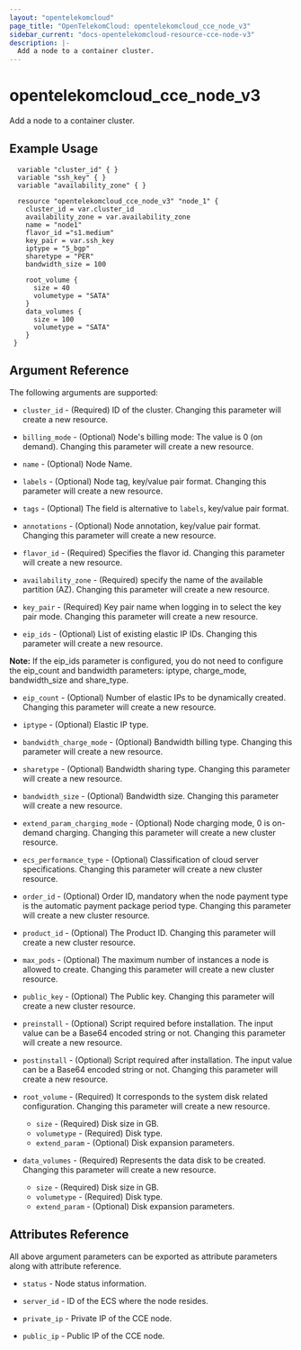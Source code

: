 ```yaml
---
layout: "opentelekomcloud"
page_title: "OpenTelekomCloud: opentelekomcloud_cce_node_v3"
sidebar_current: "docs-opentelekomcloud-resource-cce-node-v3"
description: |-
  Add a node to a container cluster. 
---
```


# opentelekomcloud_cce_node_v3
Add a node to a container cluster. 

## Example Usage

 ```hcl
   variable "cluster_id" { }
   variable "ssh_key" { }
   variable "availability_zone" { }

   resource "opentelekomcloud_cce_node_v3" "node_1" {
     cluster_id = var.cluster_id
     availability_zone = var.availability_zone
     name = "node1"
     flavor_id ="s1.medium"
     key_pair = var.ssh_key
     iptype = "5_bgp"
     sharetype = "PER"
     bandwidth_size = 100

     root_volume {
       size = 40
       volumetype = "SATA"
     }
     data_volumes {
       size = 100
       volumetype = "SATA"
     }
  }
 ```    

## Argument Reference
The following arguments are supported:

* `cluster_id` - (Required) ID of the cluster. Changing this parameter will create a new resource.

* `billing_mode` - (Optional) Node's billing mode: The value is 0 (on demand). Changing this parameter will create a new resource.

* `name` - (Optional) Node Name.

* `labels` - (Optional) Node tag, key/value pair format. Changing this parameter will create a new resource.

* `tags` - (Optional) The field is alternative to `labels`, key/value pair format.

* `annotations` - (Optional) Node annotation, key/value pair format. Changing this parameter will create a new resource.
    
* `flavor_id` - (Required) Specifies the flavor id. Changing this parameter will create a new resource.
    
* `availability_zone` - (Required) specify the name of the available partition (AZ). Changing this parameter will create a new resource.

* `key_pair` - (Required) Key pair name when logging in to select the key pair mode. Changing this parameter will create a new resource.

* `eip_ids` - (Optional) List of existing elastic IP IDs. Changing this parameter will create a new resource.

**Note:**
If the eip_ids parameter is configured, you do not need to configure the eip_count and bandwidth parameters:
iptype, charge_mode, bandwidth_size and share_type.

* `eip_count` - (Optional) Number of elastic IPs to be dynamically created. Changing this parameter will create a new resource.

* `iptype` - (Optional) Elastic IP type.

* `bandwidth_charge_mode` - (Optional) Bandwidth billing type. Changing this parameter will create a new resource.

* `sharetype` - (Optional) Bandwidth sharing type. Changing this parameter will create a new resource.

* `bandwidth_size` - (Optional) Bandwidth size. Changing this parameter will create a new resource.

* `extend_param_charging_mode` - (Optional) Node charging mode, 0 is on-demand charging. Changing this parameter will create a new cluster resource.

* `ecs_performance_type` - (Optional) Classification of cloud server specifications. Changing this parameter will create a new cluster resource.

* `order_id` - (Optional) Order ID, mandatory when the node payment type is the automatic payment package period type.
    Changing this parameter will create a new cluster resource.

* `product_id` - (Optional) The Product ID. Changing this parameter will create a new cluster resource.

* `max_pods` - (Optional) The maximum number of instances a node is allowed to create. Changing this parameter will create a new cluster resource.

* `public_key` - (Optional) The Public key. Changing this parameter will create a new cluster resource.

* `preinstall` - (Optional) Script required before installation. The input value can be a Base64 encoded string or not.
    Changing this parameter will create a new resource.

* `postinstall` - (Optional) Script required after installation. The input value can be a Base64 encoded string or not.
   Changing this parameter will create a new resource.

* `root_volume` - (Required) It corresponds to the system disk related configuration. Changing this parameter will create a new resource.

	* `size` - (Required) Disk size in GB.
	* `volumetype` - (Required) Disk type.
	* `extend_param` - (Optional) Disk expansion parameters.

* `data_volumes` - (Required) Represents the data disk to be created. Changing this parameter will create a new resource.

	* `size` - (Required) Disk size in GB.
	* `volumetype` - (Required) Disk type.
	* `extend_param` - (Optional) Disk expansion parameters.

## Attributes Reference

All above argument parameters can be exported as attribute parameters along with attribute reference.

 * `status` - Node status information.

 * `server_id` - ID of the ECS where the node resides.

 * `private_ip` - Private IP of the CCE node.

 * `public_ip` - Public IP of the CCE node.

